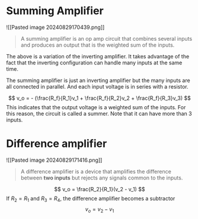 # Summing Amplifier

![[Pasted image 20240829170439.png]]

> A summing amplifier is an op amp circuit that combines several inputs and produces an output that is the weighted sum of the inputs.

The above is a variation of the inverting amplifier. It takes advantage of the fact that the inverting configuration can handle many inputs at the same time.

The summing amplifier is just an inverting amplifier but the many inputs are all connected in parallel. And each input voltage is in series with a resistor.

$$ v_o = - (\frac{R_f}{R_1}v_1 + \frac{R_f}{R_2}v_2 + \frac{R_f}{R_3}v_3) $$
This indicates that the output voltage is a weighted sum of the inputs. For this reason, the circuit is called a summer. Note that it can have more than 3 inputs.

# Difference amplifier

![[Pasted image 20240829171416.png]]

> A difference amplifier is a device that amplifies the difference between **two inputs** but rejects any signals common to the inputs.


$$ v_o = \frac{R_2}{R_1}(v_2 - v_1) $$
If $R_2 = R_1$ and $R_3 = R_4$, the difference amplifier becomes a subtractor
$$ v_o = v_2 - v_1 $$
